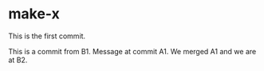 # make-x

This is the first commit.

This is a commit from B1.
Message at commit A1.
We merged A1 and we are at B2.
